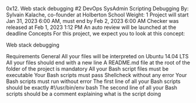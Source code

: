 0x12. Web stack debugging #2 DevOps SysAdmin Scripting Debugging By: Sylvain Kalache, co-founder at Holberton School Weight: 1 Project will start Jan 31, 2023 6:00 AM, must end by Feb 2, 2023 6:00 AM Checker was released at Feb 1, 2023 1:12 PM An auto review will be launched at the deadline Concepts For this project, we expect you to look at this concept:

Web stack debugging

Requirements General All your files will be interpreted on Ubuntu 14.04 LTS All your files should end with a new line A README.md file at the root of the folder of the project is mandatory All your Bash script files must be executable Your Bash scripts must pass Shellcheck without any error Your Bash scripts must run without error The first line of all your Bash scripts should be exactly #!/usr/bin/env bash The second line of all your Bash scripts should be a comment explaining what is the script doing

